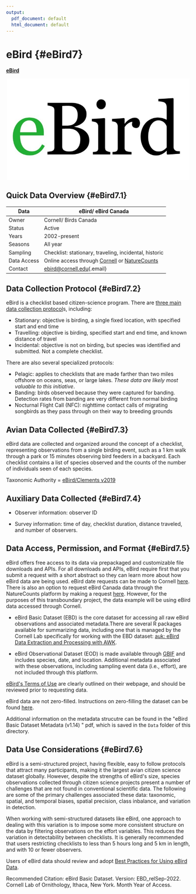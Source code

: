 ```yaml
---
output:
  pdf_document: default
  html_document: default
---
```


# eBird {#eBird7}

[**eBird**](https://ebird.org/home)



<img src="images/eBird.PNG" width="500px" style="display: block; margin: auto;" />

## Quick Data Overview {#eBird7.1}

| Data        | eBird/ eBird Canada                                                                                                                                                 |
|--------------------------|----------------------------------------------|
| Owner       | Cornell/ Birds Canada                                                                                                                                               |
| Status      | Active                                                                                                                                                              |
| Years       | 2002-present                                                                                                                                                        |
| Seasons     | All year                                                                                                                                                            |
| Sampling    | Checklist: stationary, traveling, incidental, historic                                                                                                              |
| Data Access | Online access through [Cornell](https://science.ebird.org/en/status-and-trends/download-data) or [NatureCounts](https://naturecounts.ca/nc/default/searchquery.jsp) |
| Contact     | [ebird\@cornell.edu](mailto:ebird@cornell.edu){.email}                                                                                                              |

## Data Collection Protocol {#eBird7.2}

eBird is a checklist based citizen-science program. There are [three main data collection protocol](https://support.ebird.org/en/support/solutions/articles/48000950859-guide-to-ebird-protocols#anchorStationarys)s, including:

-   Stationary: objective is birding, a single fixed location, with specified start and end time
-   Travelling: objective is birding, specified start and end time, and known distance of travel
-   Incidental: objective is not on birding, but species was identified and submitted. Not a complete checklist.

There are also several specialized protocols:

-   Pelagic: applies to checklists that are made farther than two miles offshore on oceans, seas, or large lakes. *These data are likely most valuable to this initiative*.
-   Banding: birds observed because they were captured for banding. Detection rates from banding are very different from normal birding
-   Nocturnal Flight Call (NFC): nighttime contact calls of migrating songbirds as they pass through on their way to breeding grounds

## Avian Data Collected {#eBird7.3}

eBird data are collected and organized around the concept of a checklist, representing observations from a single birding event, such as a 1 km walk through a park or 15 minutes observing bird feeders in a backyard. Each checklist contains a list of species observed and the counts of the number of individuals seen of each species.

Taxonomic Authority = [eBird/Clements v2019](https://www.birds.cornell.edu/clementschecklist?__hstc=60209138.6f747e6e23a2f1b7014cf372ca892894.1544132358313.1566237656917.1566240564794.714&__hssc=60209138.3.1566240564794&__hsfp=2467889448)

## Auxiliary Data Collected {#eBird7.4}

-   Observer information: observer ID

-   Survey information: time of day, checklist duration, distance traveled, and number of observers.

## Data Access, Permission, and Format {#eBird7.5}

eBird offers free access to its data via prepackaged and customizable file downloads and APIs. For all downloads and APIs, eBird require first that you submit a request with a short abstract so they can learn more about how eBird data are being used. eBird date requests can be made to Cornell [here](https://ebird.org/data/request). There is also an option to request eBird Canada data through the NatureCounts platform by making a request [here](https://naturecounts.ca/nc/default/searchquery.jsp). However, for the purposes of this transboundary project, the data example will be using eBird data accessed through Cornell.

-   eBird Basic Dataset (EBD) is the core dataset for accessing all raw eBird observations and associated metadata.There are several R packages available for summarizing data, including one that is managed by the Cornell Lab specifically for working with the EBD dataset: [auk: eBird Data Extraction and Processing with AWK](https://cornelllabofornithology.github.io/auk/).

-   eBird Observational Dataset (EOD) is made available through [GBIF](https://www.gbif.org/) and includes species, date, and location. Additional metadata associated with these observations, including sampling event data (i.e., effort), are not included through this platform.

[eBird's Terms of Use](https://www.birds.cornell.edu/home/ebird-data-access-terms-of-use/) are clearly outlined on their webpage, and should be reviewed prior to requesting data.

eBird data are not zero-filled. Instructions on zero-filling the dataset can be found [here](https://cornelllabofornithology.github.io/ebird-best-practices/ebird.html#ebird-zf).

Additional information on the metadata strucutre can be found in the "eBird Basic Dataset Metadata (v1.14) " pdf, which is saved in the `Data` folder of this directory.

## Data Use Considerations {#eBird7.6}

eBird is a semi-structured project, having flexible, easy to follow protocols that attract many participants, making it the largest avian citizen science dataset globally. However, despite the strengths of eBird's size, species observations collected through citizen science projects present a number of challenges that are not found in conventional scientific data. The following are some of the primary challenges associated these data: taxonomic, spatial, and temporal biases, spatial precision, class inbalance, and variation in detection.

When working with semi-structured datasets like eBird, one approach to dealing with this variation is to impose some more consistent structure on the data by filtering observations on the effort variables. This reduces the variation in detectability between checklists. It is generally recommended that users restricting checklists to less than 5 hours long and 5 km in length, and with 10 or fewer observers.

Users of eBird data should review and adopt [Best Practices for Using eBird Data](https://cornelllabofornithology.github.io/ebird-best-practices/).

Recommended Citation: eBird Basic Dataset. Version: EBD_relSep-2022. Cornell Lab of Ornithology, Ithaca, New York. Month Year of Access.
